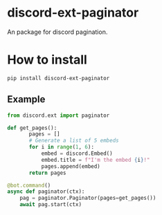 # discord-ext-paginator

An package for discord pagination.

# How to install
```
pip install discord-ext-paginator
```

## Example
```python
from discord.ext import paginator

def get_pages():
	   pages = []
	   # Generate a list of 5 embeds
	   for i in range(1, 6):
	   	   embed = discord.Embed()
	   	   embed.title = f"I'm the embed {i}!"
	   	   pages.append(embed)
	   return pages

@bot.command()
async def paginator(ctx):
	pag = paginator.Paginator(pages=get_pages())
	await pag.start(ctx)
```